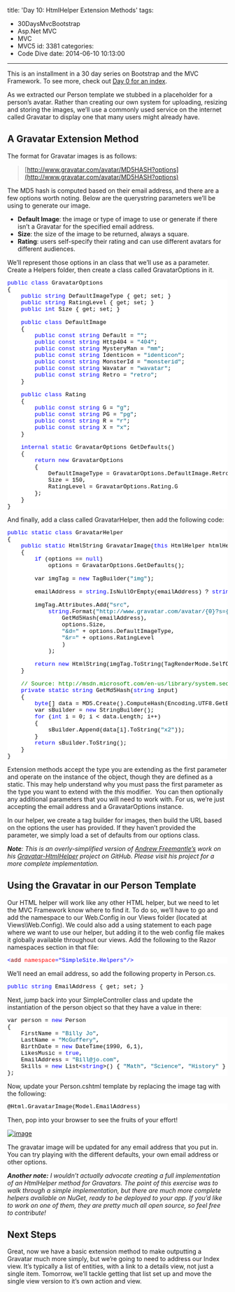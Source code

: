 title: 'Day 10: HtmlHelper Extension Methods'
tags:
  - 30DaysMvcBootstrap
  - Asp.Net MVC
  - MVC
  - MVC5
id: 3381
categories:
  - Code Dive
date: 2014-06-10 10:13:00
---

This is an installment in a 30 day series on Bootstrap and the MVC Framework. To see more, check out [Day 0 for an index](http://jameschambers.com/2014/06/day-0-boothstrapping-mvc-for-the-next-30-days/).

As we extracted our Person template we stubbed in a placeholder for a person’s avatar. Rather than creating our own system for uploading, resizing and storing the images, we’ll use a commonly used service on the internet called Gravatar to display one that many users might already have.

## A Gravatar Extension Method

The format for Gravatar images is as follows:
 > [http://www.gravatar.com/avatar/MD5HASH?options](http://www.gravatar.com/avatar/MD5HASH?options) 

The MD5 hash is computed based on their email address, and there are a few options worth noting. Below are the querystring parameters we’ll be using to generate our image.

*   **Default Image**: the image or type of image to use or generate if there isn’t a Gravatar for the specified email address.  <li>**Size**: the size of the image to be returned, always a square.  <li>**Rating**: users self-specify their rating and can use different avatars for different audiences. 

We’ll represent those options in an class that we’ll use as a parameter.&nbsp; Create a Helpers folder, then create a class called GravatarOptions in it.
<pre class="csharpcode"><span class="kwrd">public</span> <span class="kwrd">class</span> GravatarOptions
{
    <span class="kwrd">public</span> <span class="kwrd">string</span> DefaultImageType { get; set; }
    <span class="kwrd">public</span> <span class="kwrd">string</span> RatingLevel { get; set; }
    <span class="kwrd">public</span> <span class="kwrd">int</span> Size { get; set; }

    <span class="kwrd">public</span> <span class="kwrd">class</span> DefaultImage
    {
        <span class="kwrd">public</span> <span class="kwrd">const</span> <span class="kwrd">string</span> Default = <span class="str">""</span>;
        <span class="kwrd">public</span> <span class="kwrd">const</span> <span class="kwrd">string</span> Http404 = <span class="str">"404"</span>;
        <span class="kwrd">public</span> <span class="kwrd">const</span> <span class="kwrd">string</span> MysteryMan = <span class="str">"mm"</span>;
        <span class="kwrd">public</span> <span class="kwrd">const</span> <span class="kwrd">string</span> Identicon = <span class="str">"identicon"</span>;
        <span class="kwrd">public</span> <span class="kwrd">const</span> <span class="kwrd">string</span> MonsterId = <span class="str">"monsterid"</span>;
        <span class="kwrd">public</span> <span class="kwrd">const</span> <span class="kwrd">string</span> Wavatar = <span class="str">"wavatar"</span>;
        <span class="kwrd">public</span> <span class="kwrd">const</span> <span class="kwrd">string</span> Retro = <span class="str">"retro"</span>;
    }

    <span class="kwrd">public</span> <span class="kwrd">class</span> Rating
    {
        <span class="kwrd">public</span> <span class="kwrd">const</span> <span class="kwrd">string</span> G = <span class="str">"g"</span>;
        <span class="kwrd">public</span> <span class="kwrd">const</span> <span class="kwrd">string</span> PG = <span class="str">"pg"</span>;
        <span class="kwrd">public</span> <span class="kwrd">const</span> <span class="kwrd">string</span> R = <span class="str">"r"</span>;
        <span class="kwrd">public</span> <span class="kwrd">const</span> <span class="kwrd">string</span> X = <span class="str">"x"</span>;
    }

    <span class="kwrd">internal</span> <span class="kwrd">static</span> GravatarOptions GetDefaults()
    {
        <span class="kwrd">return</span> <span class="kwrd">new</span> GravatarOptions
        {
            DefaultImageType = GravatarOptions.DefaultImage.Retro,
            Size = 150,
            RatingLevel = GravatarOptions.Rating.G
        };
    }
}</pre>
<style type="text/css">.csharpcode, .csharpcode pre
{
	font-size: small;
	color: black;
	font-family: consolas, "Courier New", courier, monospace;
	background-color: #ffffff;
	/*white-space: pre;*/
}
.csharpcode pre { margin: 0em; }
.csharpcode .rem { color: #008000; }
.csharpcode .kwrd { color: #0000ff; }
.csharpcode .str { color: #006080; }
.csharpcode .op { color: #0000c0; }
.csharpcode .preproc { color: #cc6633; }
.csharpcode .asp { background-color: #ffff00; }
.csharpcode .html { color: #800000; }
.csharpcode .attr { color: #ff0000; }
.csharpcode .alt 
{
	background-color: #f4f4f4;
	width: 100%;
	margin: 0em;
}
.csharpcode .lnum { color: #606060; }
</style>

And finally, add a class called GravatarHelper, then add the following code:
<pre class="csharpcode"><span class="kwrd">public</span> <span class="kwrd">static</span> <span class="kwrd">class</span> GravatarHelper
{
    <span class="kwrd">public</span> <span class="kwrd">static</span> HtmlString GravatarImage(<span class="kwrd">this</span> HtmlHelper htmlHelper, <span class="kwrd">string</span> emailAddress, GravatarOptions options = <span class="kwrd">null</span>)
    {
        <span class="kwrd">if</span> (options == <span class="kwrd">null</span>)
            options = GravatarOptions.GetDefaults();

        var imgTag = <span class="kwrd">new</span> TagBuilder(<span class="str">"img"</span>);

        emailAddress = <span class="kwrd">string</span>.IsNullOrEmpty(emailAddress) ? <span class="kwrd">string</span>.Empty : emailAddress.Trim().ToLower();

        imgTag.Attributes.Add(<span class="str">"src"</span>,
            <span class="kwrd">string</span>.Format(<span class="str">"http://www.gravatar.com/avatar/{0}?s={1}{2}{3}"</span>,
                GetMd5Hash(emailAddress),
                options.Size,
                <span class="str">"&amp;d="</span> + options.DefaultImageType,
                <span class="str">"&amp;r="</span> + options.RatingLevel
                )
            );

        <span class="kwrd">return</span> <span class="kwrd">new</span> HtmlString(imgTag.ToString(TagRenderMode.SelfClosing));
    }

    <span class="rem">// Source: http://msdn.microsoft.com/en-us/library/system.security.cryptography.md5.aspx</span>
    <span class="kwrd">private</span> <span class="kwrd">static</span> <span class="kwrd">string</span> GetMd5Hash(<span class="kwrd">string</span> input)
    {
        <span class="kwrd">byte</span>[] data = MD5.Create().ComputeHash(Encoding.UTF8.GetBytes(input));
        var sBuilder = <span class="kwrd">new</span> StringBuilder();
        <span class="kwrd">for</span> (<span class="kwrd">int</span> i = 0; i &lt; data.Length; i++)
        {
            sBuilder.Append(data[i].ToString(<span class="str">"x2"</span>));
        }
        <span class="kwrd">return</span> sBuilder.ToString();
    }
}</pre>
<style type="text/css">.csharpcode, .csharpcode pre
{
	font-size: small;
	color: black;
	font-family: consolas, "Courier New", courier, monospace;
	background-color: #ffffff;
	/*white-space: pre;*/
}
.csharpcode pre { margin: 0em; }
.csharpcode .rem { color: #008000; }
.csharpcode .kwrd { color: #0000ff; }
.csharpcode .str { color: #006080; }
.csharpcode .op { color: #0000c0; }
.csharpcode .preproc { color: #cc6633; }
.csharpcode .asp { background-color: #ffff00; }
.csharpcode .html { color: #800000; }
.csharpcode .attr { color: #ff0000; }
.csharpcode .alt 
{
	background-color: #f4f4f4;
	width: 100%;
	margin: 0em;
}
.csharpcode .lnum { color: #606060; }
</style>

Extension methods accept the type you are extending as the first parameter and operate on the instance of the object, though they are defined as a static. This may help understand why you must pass the first parameter as the type you want to extend with the _this_ modifier.&nbsp; You can then optionally any additional parameters that you will need to work with. For us, we’re just accepting the email address and a GravatarOptions instance.

In our helper, we create a tag builder for images, then build the URL based on the options the user has provided. If they haven’t provided the parameter, we simply load a set of defaults from our options class.

_**Note**: This is an overly-simplified version of [Andrew Freemantle’s](https://github.com/AndrewFreemantle) work on his [Gravatar-HtmlHelper](https://github.com/AndrewFreemantle/Gravatar-HtmlHelper) project on GitHub. Please visit his project for a more complete implementation._

## Using the Gravatar in our Person Template

Our HTML helper will work like any other HTML helper, but we need to let the MVC Framework know where to find it. To do so, we’ll have to go and add the namespace to our Web.Config in our Views folder (located at Views\Web.Config). We could also add a using statement to each page where we want to use our helper, but adding it to the web config file makes it globally available throughout our views. Add the following to the Razor namespaces section in that file:
<pre class="csharpcode"><span class="kwrd">&lt;</span><span class="html">add</span> <span class="attr">namespace</span><span class="kwrd">="SimpleSite.Helpers"</span><span class="kwrd">/&gt;</span></pre>

We’ll need an email address, so add the following property in Person.cs.
<pre class="csharpcode"><span class="kwrd">public</span> <span class="kwrd">string</span> EmailAddress { get; set; }</pre>
<style type="text/css">.csharpcode, .csharpcode pre
{
	font-size: small;
	color: black;
	font-family: consolas, "Courier New", courier, monospace;
	background-color: #ffffff;
	/*white-space: pre;*/
}
.csharpcode pre { margin: 0em; }
.csharpcode .rem { color: #008000; }
.csharpcode .kwrd { color: #0000ff; }
.csharpcode .str { color: #006080; }
.csharpcode .op { color: #0000c0; }
.csharpcode .preproc { color: #cc6633; }
.csharpcode .asp { background-color: #ffff00; }
.csharpcode .html { color: #800000; }
.csharpcode .attr { color: #ff0000; }
.csharpcode .alt 
{
	background-color: #f4f4f4;
	width: 100%;
	margin: 0em;
}
.csharpcode .lnum { color: #606060; }
</style>

Next, jump back into your SimpleController class and update the instantiation of the person object so that they have a value in there:
<pre class="csharpcode">var person = <span class="kwrd">new</span> Person
{
    FirstName = <span class="str">"Billy Jo"</span>,
    LastName = <span class="str">"McGuffery"</span>,
    BirthDate = <span class="kwrd">new</span> DateTime(1990, 6,1),
    LikesMusic = <span class="kwrd">true</span>,
    EmailAddress = <span class="str">"Bill@jo.com"</span>,
    Skills = <span class="kwrd">new</span> List&lt;<span class="kwrd">string</span>&gt;() { <span class="str">"Math"</span>, <span class="str">"Science"</span>, <span class="str">"History"</span> }
};</pre>
<style type="text/css">.csharpcode, .csharpcode pre
{
	font-size: small;
	color: black;
	font-family: consolas, "Courier New", courier, monospace;
	background-color: #ffffff;
	/*white-space: pre;*/
}
.csharpcode pre { margin: 0em; }
.csharpcode .rem { color: #008000; }
.csharpcode .kwrd { color: #0000ff; }
.csharpcode .str { color: #006080; }
.csharpcode .op { color: #0000c0; }
.csharpcode .preproc { color: #cc6633; }
.csharpcode .asp { background-color: #ffff00; }
.csharpcode .html { color: #800000; }
.csharpcode .attr { color: #ff0000; }
.csharpcode .alt 
{
	background-color: #f4f4f4;
	width: 100%;
	margin: 0em;
}
.csharpcode .lnum { color: #606060; }
</style>

Now, update your Person.cshtml template by replacing the image tag with the following:
<pre class="csharpcode">@Html.GravatarImage(Model.EmailAddress)</pre>
<style type="text/css">.csharpcode, .csharpcode pre
{
	font-size: small;
	color: black;
	font-family: consolas, "Courier New", courier, monospace;
	background-color: #ffffff;
	/*white-space: pre;*/
}
.csharpcode pre { margin: 0em; }
.csharpcode .rem { color: #008000; }
.csharpcode .kwrd { color: #0000ff; }
.csharpcode .str { color: #006080; }
.csharpcode .op { color: #0000c0; }
.csharpcode .preproc { color: #cc6633; }
.csharpcode .asp { background-color: #ffff00; }
.csharpcode .html { color: #800000; }
.csharpcode .attr { color: #ff0000; }
.csharpcode .alt 
{
	background-color: #f4f4f4;
	width: 100%;
	margin: 0em;
}
.csharpcode .lnum { color: #606060; }
</style>

Then, pop into your browser to see the fruits of your effort!

[![image](https://jcblogimages.blob.core.windows.net/img/2014/06/image_thumb3.png "image")](https://jcblogimages.blob.core.windows.net/img/2014/06/image18.png)

The gravatar image will be updated for any email address that you put in. You can try playing with the different defaults, your own email address or other options. 

_**Another note:** I wouldn’t actually advocate creating a full implementation of an HtmlHelper method for Gravatars. The point of this exercise was to walk through a simple implementation, but there are much more complete helpers available on NuGet, ready to be deployed to your app. If you’d like to work on one of them, they are pretty much all open source, so feel free to contribute!_

## Next Steps

Great, now we have a basic extension method to make outputting a Gravatar much more simply, but we’re going to need to address our Index view. It’s typically a list of entities, with a link to a details view, not just a single item. Tomorrow, we’ll tackle getting that list set up and move the single view version to it’s own action and view.
